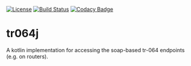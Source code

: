 [![License](https://img.shields.io/badge/License-Apache%202.0-blue.svg)](https://opensource.org/licenses/Apache-2.0) [![Build Status](https://travis-ci.org/bmhm/tr064j.svg?branch=master)](https://travis-ci.org/bmhm/tr064j) [![Codacy Badge](https://api.codacy.com/project/badge/Grade/c9594f5f0bf943a1bf6ec0e62e40ed37)](https://www.codacy.com/app/bmarwell/tr064j?utm_source=github.com&amp;utm_medium=referral&amp;utm_content=bmhm/tr064j&amp;utm_campaign=Badge_Grade)

# tr064j
A kotlin implementation for accessing the soap-based tr-064 endpoints (e.g. on routers).
